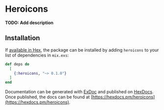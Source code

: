 # Heroicons

**TODO: Add description**

## Installation

If [available in Hex](https://hex.pm/docs/publish), the package can be installed
by adding `heroicons` to your list of dependencies in `mix.exs`:

```elixir
def deps do
  [
    {:heroicons, "~> 0.1.0"}
  ]
end
```

Documentation can be generated with [ExDoc](https://github.com/elixir-lang/ex_doc)
and published on [HexDocs](https://hexdocs.pm). Once published, the docs can
be found at [https://hexdocs.pm/heroicons](https://hexdocs.pm/heroicons).


